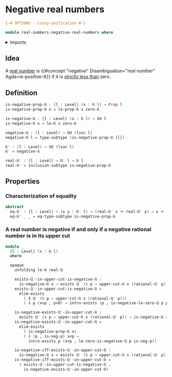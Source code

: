 # Negative real numbers

```agda
{-# OPTIONS --lossy-unification #-}

module real-numbers.negative-real-numbers where
```

<details><summary>Imports</summary>

```agda
open import elementary-number-theory.negative-rational-numbers
open import elementary-number-theory.rational-numbers

open import foundation.dependent-pair-types
open import foundation.existential-quantification
open import foundation.identity-types
open import foundation.logical-equivalences
open import foundation.propositions
open import foundation.subtypes
open import foundation.universe-levels

open import real-numbers.dedekind-real-numbers
open import real-numbers.rational-real-numbers
open import real-numbers.strict-inequality-real-numbers
```

</details>

## Idea

A [real number](real-numbers.dedekind-real-numbers.md) is
{{#concept "negative" Disambiguation="real number" Agda=is-positive-ℝ}} if it is
[strictly less than](real-numbers.strict-inequality-real-numbers.md) zero.

## Definition

```agda
is-negative-prop-ℝ : {l : Level} (x : ℝ l) → Prop l
is-negative-prop-ℝ x = le-prop-ℝ x zero-ℝ

is-negative-ℝ : {l : Level} (x : ℝ l) → UU l
is-negative-ℝ x = le-ℝ x zero-ℝ

negative-ℝ : (l : Level) → UU (lsuc l)
negative-ℝ l = type-subtype (is-negative-prop-ℝ {l})

ℝ⁻ : (l : Level) → UU (lsuc l)
ℝ⁻ = negative-ℝ

real-ℝ⁻ : {l : Level} → ℝ⁻ l → ℝ l
real-ℝ⁻ = inclusion-subtype is-negative-prop-ℝ
```

## Properties

### Characterization of equality

```agda
abstract
  eq-ℝ⁻ : {l : Level} → (x y : ℝ⁻ l) → (real-ℝ⁻ x ＝ real-ℝ⁻ y) → x ＝ y
  eq-ℝ⁻ _ _ = eq-type-subtype is-negative-prop-ℝ
```

### A real number is negative if and only if a negative rational number is in its upper cut

```agda
module _
  {l : Level} (x : ℝ l)
  where

  opaque
    unfolding le-ℝ real-ℚ

    exists-ℚ⁻-in-upper-cut-is-negative-ℝ :
      is-negative-ℝ x → exists ℚ⁻ (λ p → upper-cut-ℝ x (rational-ℚ⁻ p))
    exists-ℚ⁻-in-upper-cut-is-negative-ℝ =
      elim-exists
        ( ∃ ℚ⁻ (λ p → upper-cut-ℝ x (rational-ℚ⁻ p)))
        ( λ p (x<p , p<0) → intro-exists (p , is-negative-le-zero-ℚ p p<0) x<p)

    is-negative-exists-ℚ⁻-in-upper-cut-ℝ :
      exists ℚ⁻ (λ p → upper-cut-ℝ x (rational-ℚ⁻ p)) → is-negative-ℝ x
    is-negative-exists-ℚ⁻-in-upper-cut-ℝ =
      elim-exists
        ( is-negative-prop-ℝ x)
        ( λ (p , is-neg-p) x<p →
          intro-exists p (x<p , le-zero-is-negative-ℚ p is-neg-p))

    is-negative-iff-exists-ℚ⁻-in-upper-cut-ℝ :
      is-negative-ℝ x ↔ exists ℚ⁻ (λ p → upper-cut-ℝ x (rational-ℚ⁻ p))
    is-negative-iff-exists-ℚ⁻-in-upper-cut-ℝ =
      ( exists-ℚ⁻-in-upper-cut-is-negative-ℝ ,
        is-negative-exists-ℚ⁻-in-upper-cut-ℝ)
```

